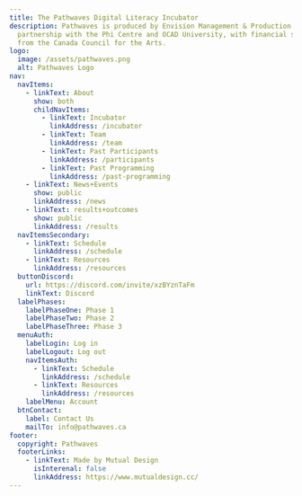 ```yaml
---
title: The Pathwaves Digital Literacy Incubator
description: Pathwaves is produced by Envision Management & Production in
  partnership with the Phi Centre and OCAD University, with financial support
  from the Canada Council for the Arts.
logo:
  image: /assets/pathwaves.png
  alt: Pathwaves Logo
nav:
  navItems:
    - linkText: About
      show: both
      childNavItems:
        - linkText: Incubator
          linkAddress: /incubator
        - linkText: Team
          linkAddress: /team
        - linkText: Past Participants
          linkAddress: /participants
        - linkText: Past Programming
          linkAddress: /past-programming
    - linkText: News+Events
      show: public
      linkAddress: /news
    - linkText: results+outcomes
      show: public
      linkAddress: /results
  navItemsSecondary:
    - linkText: Schedule
      linkAddress: /schedule
    - linkText: Resources
      linkAddress: /resources
  buttonDiscord:
    url: https://discord.com/invite/xzBYznTaFm
    linkText: Discord
  labelPhases:
    labelPhaseOne: Phase 1
    labelPhaseTwo: Phase 2
    labelPhaseThree: Phase 3
  menuAuth:
    labelLogin: Log in
    labelLogout: Log out
    navItemsAuth:
      - linkText: Schedule
        linkAddress: /schedule
      - linkText: Resources
        linkAddress: /resources
    labelMenu: Account
  btnContact:
    label: Contact Us
    mailTo: info@pathwaves.ca
footer:
  copyright: Pathwaves
  footerLinks:
    - linkText: Made by Mutual Design
      isInterenal: false
      linkAddress: https://www.mutualdesign.cc/
---
```

